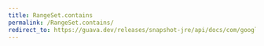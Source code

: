 ```yaml
---
title: RangeSet.contains
permalink: /RangeSet.contains/
redirect_to: https://guava.dev/releases/snapshot-jre/api/docs/com/google/common/collect/RangeSet.html#contains-C-
---
```

